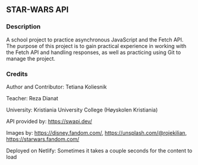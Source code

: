 ## STAR-WARS API

### Description
A school project to practice asynchronous JavaScript and the Fetch API. 
The purpose of this project is to gain practical experience in working with the Fetch API and handling responses, as well as practicing using Git to manage the project.

### Credits
Author and Contributor: Tetiana Koliesnik

Teacher: Reza Dianat

University: Kristiania University College (Høyskolen Kristiania)

API provided by: https://swapi.dev/

Images by: https://disney.fandom.com/, https://unsplash.com/@rojekilian, https://starwars.fandom.com/

Deployed on Netlify: 
Sometimes it takes a couple seconds for the content to load


